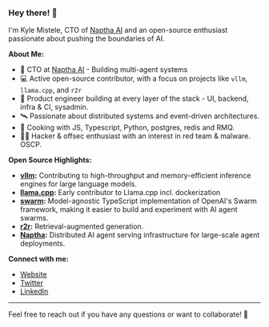### Hey there! 👋

I'm Kyle Mistele, CTO of [Naptha AI](https://naptha.ai) and an open-source enthusiast passionate about pushing the boundaries of AI.

**About Me:**

*   🌌 CTO at [Naptha AI](https://naptha.ai) - Building multi-agent systems
*   💻 Active open-source contributor, with a focus on projects like `vllm`, `llama.cpp`, and `r2r`
*   📲 Product engineer building at every layer of the stack - UI, backend, infra & CI, sysadmin.
*   🛰️ Passionate about distributed systems and event-driven architectures.
*   🍳 Cooking with JS, Typescript, Python, postgres, redis and RMQ.
*   🏴‍☠️ Hacker & offsec enthusiast with an interest in red team & malware. OSCP.


**Open Source Highlights:**

*   **[vllm](https://github.com/vllm-project/vllm):**  Contributing to high-throughput and memory-efficient inference engines for large language models.
*   **[llama.cpp](https://github.com/ggerganov/llama.cpp):**  Early contributor to Llama.cpp incl. dockerization
*   **[swarm](https://github.com/k-mistele/swarm):** Model-agnostic TypeScript implementation of OpenAI's Swarm framework, making it easier to build and experiment with AI agent swarms.
*   **[r2r](https://github.com/SciPhi-AI/R2R):** Retrieval-augmented generation.
*   **[Naptha](https://github.com/napthaai/node):** Distributed AI agent serving infrastructure for large-scale agent deployments.

**Connect with me:**

*   [Website](https://constellate.ai)
*   [Twitter](https://twitter.com/0xBlacklight)
*   [LinkedIn](https://linkedin.com/in/kyle-mistele)

---

Feel free to reach out if you have any questions or want to collaborate! 💬
